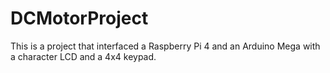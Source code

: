 # DCMotorProject
This is a project that interfaced a Raspberry Pi 4 and an Arduino Mega with a character LCD and a 4x4 keypad.
